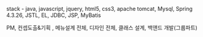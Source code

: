 stack - java, javascript, jquery, html5, css3, apache tomcat, Mysql, Spring 4.3.26, JSTL, EL, JDBC, JSP, MyBatis

PM, 컨셉도출&기획 , 메뉴설계 전체, 디자인 전체, 클래스 설계, 백앤드 개발(그룹파트)
